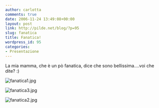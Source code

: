 ```yaml
---
author: carlotta
comments: true
date: 2006-11-24 13:49:08+00:00
layout: post
link: http://pilde.net/blog/?p=95
slug: fanatica
title: Fanatica!
wordpress_id: 95
categories:
- Presentazione
---
```


La mia mamma, che è un pò fanatica, dice che sono bellissima....voi che dite? :)

![fanatica1.jpg](http://pilde.net/blog/wp-content/uploads/2006/11/fanatica1.jpg)

![fanatica3.jpg](http://pilde.net/blog/wp-content/uploads/2006/11/fanatica3.jpg)

![fanatica2.jpg](http://pilde.net/blog/wp-content/uploads/2006/11/fanatica2.jpg)
